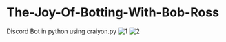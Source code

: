 # The-Joy-Of-Botting-With-Bob-Ross
Discord Bot in python using craiyon.py
![1](https://user-images.githubusercontent.com/61380280/221440715-f9d5241c-2a73-44c0-abdd-6ab5d80aaf64.PNG)
![2](https://user-images.githubusercontent.com/61380280/221440723-c204a709-167a-4d5d-bd45-90c2e71cf86d.PNG)
